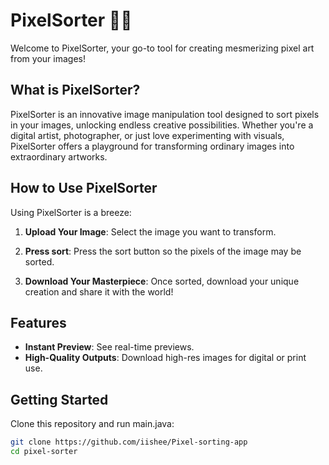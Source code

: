 # PixelSorter 🎨✨

Welcome to PixelSorter, your go-to tool for creating mesmerizing pixel art from your images!

## What is PixelSorter?

PixelSorter is an innovative image manipulation tool designed to sort pixels in your images, unlocking endless creative possibilities. Whether you're a digital artist, photographer, or just love experimenting with visuals, PixelSorter offers a playground for transforming ordinary images into extraordinary artworks.

## How to Use PixelSorter

Using PixelSorter is a breeze:

1. **Upload Your Image**: Select the image you want to transform.
   
2. **Press sort**: Press the sort button so the pixels of the image may be sorted.

3. **Download Your Masterpiece**: Once sorted, download your unique creation and share it with the world!

## Features
- **Instant Preview**: See real-time previews.
- **High-Quality Outputs**: Download high-res images for digital or print use.

## Getting Started

Clone this repository and run main.java:

```bash
git clone https://github.com/iishee/Pixel-sorting-app
cd pixel-sorter
